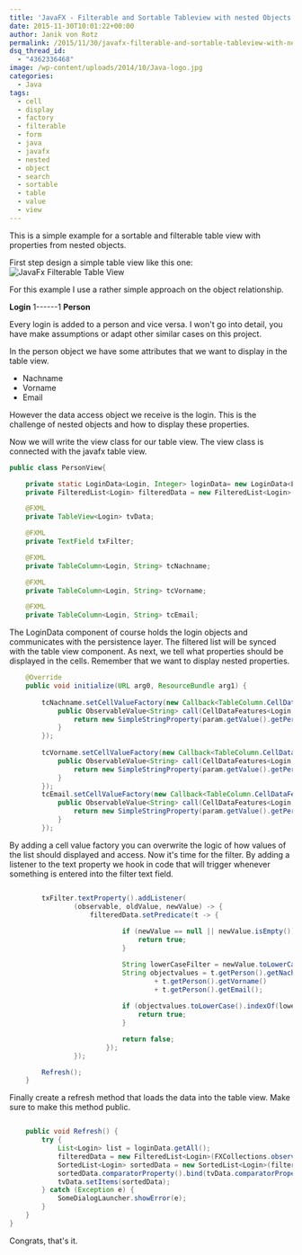 ```yaml
---
title: 'JavaFX - Filterable and Sortable Tableview with nested Objects'
date: 2015-11-30T10:01:22+00:00
author: Janik von Rotz
permalink: /2015/11/30/javafx-filterable-and-sortable-tableview-with-nested-objects/
dsq_thread_id:
  - "4362336468"
image: /wp-content/uploads/2014/10/Java-logo.jpg
categories:
  - Java
tags:
  - cell
  - display
  - factory
  - filterable
  - form
  - java
  - javafx
  - nested
  - object
  - search
  - sortable
  - table
  - value
  - view
---
```

This is a simple example for a sortable and filterable table view with properties from nested objects.
<!--more-->
First step design a simple table view like this one:
![JavaFx Filterable Table View](/wp-content/uploads/2015/10/JavaFx-Filterable-Table-View.png)

For this example I use a rather simple approach on the object relationship.

**Login** 1------1 **Person**

Every login is added to a person and vice versa. I won't go into detail, you have make assumptions or adapt other similar cases on this project.

In the person object we have some attributes that we want to display in the table view.

* Nachname
* Vorname
* Email

However the data access object we receive is the login. This is the challenge of nested objects and how to display these properties.

Now we will write the view class for our table view. The view class is connected with the javafx table view.
```java
public class PersonView{

	private static LoginData<Login, Integer> loginData= new LoginData<Login, Integer>(Login.class);
	private FilteredList<Login> filteredData = new FilteredList<Login>(FXCollections.observableArrayList(),	p -> true);

	@FXML
	private TableView<Login> tvData;

	@FXML
	private TextField txFilter;

	@FXML
	private TableColumn<Login, String> tcNachname;

	@FXML
	private TableColumn<Login, String> tcVorname;

	@FXML
	private TableColumn<Login, String> tcEmail;
```
The LoginData component of course holds the login objects and communicates with the persistence layer.
The filtered list will be synced with the table view component.
As next, we tell what properties should be displayed in the cells. Remember that we want to display nested properties.

```java
	@Override
	public void initialize(URL arg0, ResourceBundle arg1) {
		
		tcNachname.setCellValueFactory(new Callback<TableColumn.CellDataFeatures<Login,String>,ObservableValue<String>>() {  
			public ObservableValue<String> call(CellDataFeatures<Login, String> param) {
				return new SimpleStringProperty(param.getValue().getPerson().getNachname());
			}  
		});
		
		tcVorname.setCellValueFactory(new Callback<TableColumn.CellDataFeatures<Login,String>,ObservableValue<String>>() {  
			public ObservableValue<String> call(CellDataFeatures<Login, String> param) {
				return new SimpleStringProperty(param.getValue().getPerson().getVorname());
			}  
		});
		tcEmail.setCellValueFactory(new Callback<TableColumn.CellDataFeatures<Login,String>,ObservableValue<String>>() {  
			public ObservableValue<String> call(CellDataFeatures<Login, String> param) {
				return new SimpleStringProperty(param.getValue().getPerson().getEmail());
			}  
		});

```

By adding a cell value factory you can overwrite the logic of how values of the list should displayed and access.
Now it's time for the filter. By adding a listener to the text property we hook in code that will trigger whenever something is entered into the filter text field.

```java

		txFilter.textProperty().addListener(
				(observable, oldValue, newValue) -> {
					filteredData.setPredicate(t -> {
						
							if (newValue == null || newValue.isEmpty()) {
								return true;
							}

							String lowerCaseFilter = newValue.toLowerCase();
							String objectvalues = t.getPerson().getNachname() 
									+ t.getPerson().getVorname()
									+ t.getPerson().getEmail();
											
							if (objectvalues.toLowerCase().indexOf(lowerCaseFilter) != -1) {
								return true; 
							}

							return false;
						});
				});		

		Refresh();
	}

```

Finally create a refresh method that loads the data into the table view. Make sure to make this method public.

```java

	public void Refresh() {
		try {	
			List<Login> list = loginData.getAll();
			filteredData = new FilteredList<Login>(FXCollections.observableArrayList(list),	p -> true);
			SortedList<Login> sortedData = new SortedList<Login>(filteredData);
			sortedData.comparatorProperty().bind(tvData.comparatorProperty());
			tvData.setItems(sortedData);
		} catch (Exception e) {
			SomeDialogLauncher.showError(e);
		}
	}
}
```

Congrats, that's it.